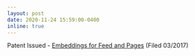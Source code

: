 ```yaml
---
layout: post
date: 2020-11-24 15:59:00-0400
inline: true
---
```


Patent Issued - [Embeddings for Feed and Pages](https://patents.google.com/patent/US10846614B2) (Filed 03/2017)
